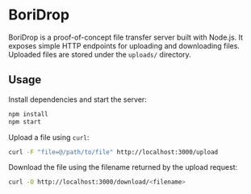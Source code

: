 # BoriDrop

BoriDrop is a proof-of-concept file transfer server built with Node.js. It exposes
simple HTTP endpoints for uploading and downloading files. Uploaded files are stored
under the `uploads/` directory.

## Usage

Install dependencies and start the server:

```bash
npm install
npm start
```

Upload a file using `curl`:

```bash
curl -F "file=@/path/to/file" http://localhost:3000/upload
```

Download the file using the filename returned by the upload request:

```bash
curl -O http://localhost:3000/download/<filename>
```
